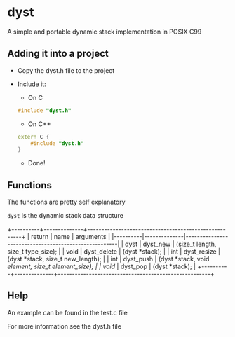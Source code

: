 # dyst

A simple and portable dynamic stack implementation in POSIX C99

Adding it into a project
---

- Copy the dyst.h file to the project
- Include it:
	- On C
	```c
	#include "dyst.h"
	```

	- On C++

	```cpp
	extern C {
		#include "dyst.h"
	}
	```

	- Done!

Functions
---

The functions are pretty self explanatory

`dyst` is the dynamic stack data structure

+----------+--------------+------------------------------------------------------+
|  return  |  name        |  arguments                                           |
|----------|--------------|------------------------------------------------------|
|  dyst    |  dyst_new    |  (size_t length, size_t type_size);                  |
|  void    |  dyst_delete |  (dyst *stack);                                      |
|  int     |  dyst_resize |  (dyst *stack, size_t new_length);                   |
|  int     |  dyst_push   |  (dyst *stack, void *element, size_t element_size);  |
|  void*   |  dyst_pop    |  (dyst *stack);                                      |
+----------+--------------+------------------------------------------------------+

Help
---

An example can be found in the test.c file

For more information see the dyst.h file
